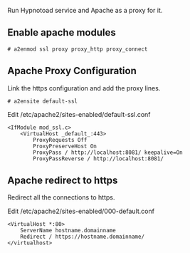 Run Hypnotoad service and Apache as a proxy for it.

## Enable apache modules

    # a2enmod ssl proxy proxy_http proxy_connect

## Apache Proxy Configuration

Link the https configuration and add the proxy lines.

    # a2ensite default-ssl


Edit /etc/apache2/sites-enabled/default-ssl.conf

    <IfModule mod_ssl.c>
        <VirtualHost _default_:443>
            ProxyRequests Off
            ProxyPreserveHost On
            ProxyPass / http://localhost:8081/ keepalive=On
            ProxyPassReverse / http://localhost:8081/

## Apache redirect to https

Redirect all the connections to https.

Edit /etc/apache2/sites-enabled/000-default.conf

    <VirtualHost *:80>
        ServerName hostname.domainname
        Redirect / https://hostname.domainname/
    </virtualhost>

